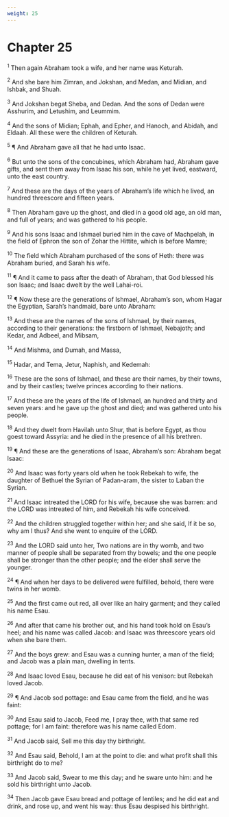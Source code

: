 ```yaml
---
weight: 25
---
```


# Chapter 25

<sup>1</sup> Then again Abraham took a wife, and her name was Keturah. 

<sup>2</sup> And she bare him Zimran, and Jokshan, and Medan, and Midian, and Ishbak, and Shuah. 

<sup>3</sup> And Jokshan begat Sheba, and Dedan. And the sons of Dedan were Asshurim, and Letushim, and Leummim. 

<sup>4</sup> And the sons of Midian; Ephah, and Epher, and Hanoch, and Abidah, and Eldaah. All these were the children of Keturah. 

<sup>5</sup> ¶ And Abraham gave all that he had unto Isaac. 

<sup>6</sup> But unto the sons of the concubines, which Abraham had, Abraham gave gifts, and sent them away from Isaac his son, while he yet lived, eastward, unto the east country. 

<sup>7</sup> And these are the days of the years of Abraham’s life which he lived, an hundred threescore and fifteen years. 

<sup>8</sup> Then Abraham gave up the ghost, and died in a good old age, an old man, and full of years; and was gathered to his people. 

<sup>9</sup> And his sons Isaac and Ishmael buried him in the cave of Machpelah, in the field of Ephron the son of Zohar the Hittite, which is before Mamre; 

<sup>10</sup> The field which Abraham purchased of the sons of Heth: there was Abraham buried, and Sarah his wife. 

<sup>11</sup> ¶ And it came to pass after the death of Abraham, that God blessed his son Isaac; and Isaac dwelt by the well Lahai-roi. 

<sup>12</sup> ¶ Now these are the generations of Ishmael, Abraham’s son, whom Hagar the Egyptian, Sarah’s handmaid, bare unto Abraham: 

<sup>13</sup> And these are the names of the sons of Ishmael, by their names, according to their generations: the firstborn of Ishmael, Nebajoth; and Kedar, and Adbeel, and Mibsam, 

<sup>14</sup> And Mishma, and Dumah, and Massa, 

<sup>15</sup> Hadar, and Tema, Jetur, Naphish, and Kedemah: 

<sup>16</sup> These are the sons of Ishmael, and these are their names, by their towns, and by their castles; twelve princes according to their nations. 

<sup>17</sup> And these are the years of the life of Ishmael, an hundred and thirty and seven years: and he gave up the ghost and died; and was gathered unto his people. 

<sup>18</sup> And they dwelt from Havilah unto Shur, that is before Egypt, as thou goest toward Assyria: and he died in the presence of all his brethren. 

<sup>19</sup> ¶ And these are the generations of Isaac, Abraham’s son: Abraham begat Isaac: 

<sup>20</sup> And Isaac was forty years old when he took Rebekah to wife, the daughter of Bethuel the Syrian of Padan-aram, the sister to Laban the Syrian. 

<sup>21</sup> And Isaac intreated the LORD for his wife, because she was barren: and the LORD was intreated of him, and Rebekah his wife conceived. 

<sup>22</sup> And the children struggled together within her; and she said, If it be so, why am I thus? And she went to enquire of the LORD. 

<sup>23</sup> And the LORD said unto her, Two nations are in thy womb, and two manner of people shall be separated from thy bowels; and the one people shall be stronger than the other people; and the elder shall serve the younger. 

<sup>24</sup> ¶ And when her days to be delivered were fulfilled, behold, there were twins in her womb. 

<sup>25</sup> And the first came out red, all over like an hairy garment; and they called his name Esau. 

<sup>26</sup> And after that came his brother out, and his hand took hold on Esau’s heel; and his name was called Jacob: and Isaac was threescore years old when she bare them. 

<sup>27</sup> And the boys grew: and Esau was a cunning hunter, a man of the field; and Jacob was a plain man, dwelling in tents. 

<sup>28</sup> And Isaac loved Esau, because he did eat of his venison: but Rebekah loved Jacob. 

<sup>29</sup> ¶ And Jacob sod pottage: and Esau came from the field, and he was faint: 

<sup>30</sup> And Esau said to Jacob, Feed me, I pray thee, with that same red pottage; for I am faint: therefore was his name called Edom. 

<sup>31</sup> And Jacob said, Sell me this day thy birthright. 

<sup>32</sup> And Esau said, Behold, I am at the point to die: and what profit shall this birthright do to me? 

<sup>33</sup> And Jacob said, Swear to me this day; and he sware unto him: and he sold his birthright unto Jacob. 

<sup>34</sup> Then Jacob gave Esau bread and pottage of lentiles; and he did eat and drink, and rose up, and went his way: thus Esau despised his birthright. 


